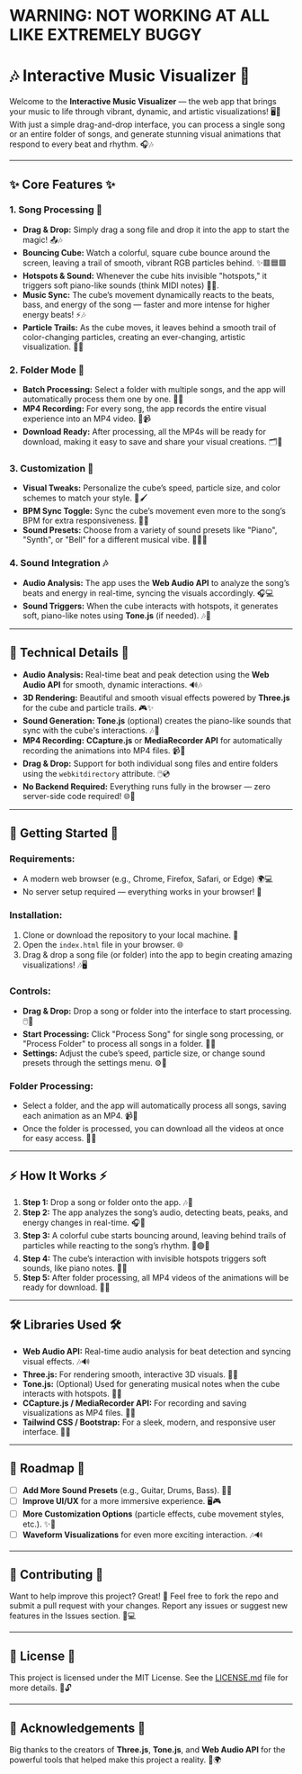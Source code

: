 #    **WARNING: NOT WORKING AT ALL LIKE EXTREMELY BUGGY**





# 🎶 **Interactive Music Visualizer** 🎨

Welcome to the **Interactive Music Visualizer** — the web app that brings your music to life through vibrant, dynamic, and artistic visualizations! 🖥️💫 With just a simple drag-and-drop interface, you can process a single song or an entire folder of songs, and generate stunning visual animations that respond to every beat and rhythm. 🎧🎶

---

## ✨ **Core Features** ✨

### 1. **Song Processing 🎵**
- **Drag & Drop:** Simply drag a song file and drop it into the app to start the magic! 📤🎶
- **Bouncing Cube:** Watch a colorful, square cube bounce around the screen, leaving a trail of smooth, vibrant RGB particles behind. ✨🟥🟦🟩
- **Hotspots & Sound:** Whenever the cube hits invisible "hotspots," it triggers soft piano-like sounds (think MIDI notes) 🎹✨.
- **Music Sync:** The cube’s movement dynamically reacts to the beats, bass, and energy of the song — faster and more intense for higher energy beats! ⚡️🎶
- **Particle Trails:** As the cube moves, it leaves behind a smooth trail of color-changing particles, creating an ever-changing, artistic visualization. 🌈💥

### 2. **Folder Mode 📂**
- **Batch Processing:** Select a folder with multiple songs, and the app will automatically process them one by one. 📂🎶
- **MP4 Recording:** For every song, the app records the entire visual experience into an MP4 video. 🎥📹
- **Download Ready:** After processing, all the MP4s will be ready for download, making it easy to save and share your visual creations. 🗂️💾

### 3. **Customization 🎨**
- **Visual Tweaks:** Personalize the cube’s speed, particle size, and color schemes to match your style. 🎨🖌️
- **BPM Sync Toggle:** Sync the cube’s movement even more to the song’s BPM for extra responsiveness. 🕺🎵
- **Sound Presets:** Choose from a variety of sound presets like "Piano", "Synth", or "Bell" for a different musical vibe. 🎹🎸🔔

### 4. **Sound Integration 🎶**
- **Audio Analysis:** The app uses the **Web Audio API** to analyze the song’s beats and energy in real-time, syncing the visuals accordingly. 🎧💻
- **Sound Triggers:** When the cube interacts with hotspots, it generates soft, piano-like notes using **Tone.js** (if needed). 🎶🎼

---

## 🔧 **Technical Details** 🔧

- **Audio Analysis:** Real-time beat and peak detection using the **Web Audio API** for smooth, dynamic interactions. 🔊🎶
- **3D Rendering:** Beautiful and smooth visual effects powered by **Three.js** for the cube and particle trails. 🎮✨
- **Sound Generation:** **Tone.js** (optional) creates the piano-like sounds that sync with the cube's interactions. 🎶🎼
- **MP4 Recording:** **CCapture.js** or **MediaRecorder API** for automatically recording the animations into MP4 files. 📹🎥
- **Drag & Drop:** Support for both individual song files and entire folders using the `webkitdirectory` attribute. 🖱️💿
- **No Backend Required:** Everything runs fully in the browser — zero server-side code required! 🌐🚀

---

## 🚀 **Getting Started** 🚀

### **Requirements:**
- A modern web browser (e.g., Chrome, Firefox, Safari, or Edge) 🌍💻
- No server setup required — everything works in your browser! 🎉

### **Installation:**
1. Clone or download the repository to your local machine. 🧳
2. Open the `index.html` file in your browser. 🌐
3. Drag & drop a song file (or folder) into the app to begin creating amazing visualizations! 🎶🖥️

### **Controls:**
- **Drag & Drop:** Drop a song or folder into the interface to start processing. 🖱️📂
- **Start Processing:** Click "Process Song" for single song processing, or "Process Folder" to process all songs in a folder. 📂🎶
- **Settings:** Adjust the cube’s speed, particle size, or change sound presets through the settings menu. ⚙️🎨

### **Folder Processing:**
- Select a folder, and the app will automatically process all songs, saving each animation as an MP4. 📹💾
- Once the folder is processed, you can download all the videos at once for easy access. 🎥🔽

---

## ⚡️ **How It Works** ⚡️

1. **Step 1:** Drop a song or folder onto the app. 🎶📂
2. **Step 2:** The app analyzes the song’s audio, detecting beats, peaks, and energy changes in real-time. 🎧🎤
3. **Step 3:** A colorful cube starts bouncing around, leaving behind trails of particles while reacting to the song’s rhythm. 🔴🟢🔵
4. **Step 4:** The cube’s interaction with invisible hotspots triggers soft sounds, like piano notes. 🎹✨
5. **Step 5:** After folder processing, all MP4 videos of the animations will be ready for download. 🎥💾

---

## 🛠️ **Libraries Used** 🛠️

- **Web Audio API:** Real-time audio analysis for beat detection and syncing visual effects. 🎶🔊
- **Three.js:** For rendering smooth, interactive 3D visuals. 🌈🔲
- **Tone.js:** (Optional) Used for generating musical notes when the cube interacts with hotspots. 🎵🎹
- **CCapture.js / MediaRecorder API:** For recording and saving visualizations as MP4 files. 🎥💾
- **Tailwind CSS / Bootstrap:** For a sleek, modern, and responsive user interface. 🎨✨

---

## 📅 **Roadmap** 📅

- [ ] **Add More Sound Presets** (e.g., Guitar, Drums, Bass). 🎸🥁
- [ ] **Improve UI/UX** for a more immersive experience. 🖥️🎮
- [ ] **More Customization Options** (particle effects, cube movement styles, etc.). ✨🎨
- [ ] **Waveform Visualizations** for even more exciting interaction. 🎶🔊

---

## 🤝 **Contributing** 🤝

Want to help improve this project? Great! 🎉 Feel free to fork the repo and submit a pull request with your changes. Report any issues or suggest new features in the Issues section. 🙌💻

---

## 📜 **License** 📜

This project is licensed under the MIT License. See the [LICENSE.md](LICENSE.md) file for more details. 📝🔓

---

## 💖 **Acknowledgements** 💖

Big thanks to the creators of **Three.js**, **Tone.js**, and **Web Audio API** for the powerful tools that helped make this project a reality. 🎉🌍
